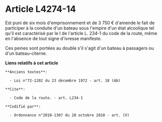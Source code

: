 # Article L4274-14

Est puni de six mois d'emprisonnement et de 3 750 € d'amende le fait de participer à la conduite d'un bateau sous l'empire
d'un état alcoolique tel qu'il est caractérisé par le I de l'article L. 234-1 du code de la route, même en l'absence de tout
signe d'ivresse manifeste.

Ces peines sont portées au double s'il s'agit d'un bateau à passagers ou d'un bateau-citerne.

**Liens relatifs à cet article**

	**Anciens textes**:

	  - Loi n°72-1202 du 23 décembre 1972 - art. 18 (Ab)

	**Cite**:

	  - Code de la route. - art. L234-1

	**Codifié par**:

	  - Ordonnance n°2010-1307 du 28 octobre 2010 - art. (V)
